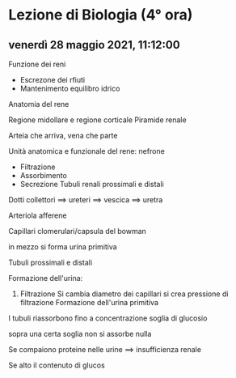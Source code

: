 # Lezione di Biologia (4° ora)

## venerdì 28 maggio 2021, 11:12:00

Funzione dei reni


* Escrezone dei rfiuti
* Mantenimento equilibro idrico

Anatomia del rene

Regione midollare e regione corticale
Piramide renale

Arteia che arriva, vena che parte

Unità anatomica e funzionale del rene: nefrone

* Filtrazione
* Assorbimento
* Secrezione
Tubuli renali prossimali e distali

Dotti collettori $\implies$ ureteri $\implies$ vescica $\implies$ uretra

Arteriola afferene

Capillari clomerulari/capsula del bowman

in mezzo si forma urina primitiva

Tubuli prossimali e distali


Formazione dell'urina:

1) Filtrazione
Si cambia diametro dei capillari
si crea pressione di filtrazione
Formazione dell'urina primitiva

I tubuli riassorbono fino a concentrazione soglia di glucosio

sopra una certa soglia non si assorbe nulla

Se compaiono proteine nelle urine $\implies$ insufficienza renale

Se alto il contenuto di glucos
<!--stackedit_data:
eyJoaXN0b3J5IjpbNjI0MjEyMDM3LDE5MzMzODEyNjldfQ==
-->
